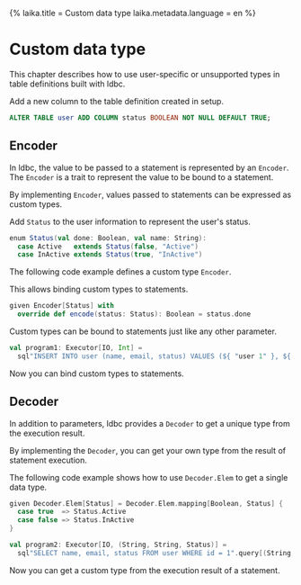{%
  laika.title = Custom data type
  laika.metadata.language = en
%}

# Custom data type

This chapter describes how to use user-specific or unsupported types in table definitions built with ldbc.

Add a new column to the table definition created in setup.

```sql
ALTER TABLE user ADD COLUMN status BOOLEAN NOT NULL DEFAULT TRUE;
```

## Encoder

In ldbc, the value to be passed to a statement is represented by an `Encoder`. The `Encoder` is a trait to represent the value to be bound to a statement.

By implementing `Encoder`, values passed to statements can be expressed as custom types.

Add `Status` to the user information to represent the user's status.

```scala 3
enum Status(val done: Boolean, val name: String):
  case Active   extends Status(false, "Active")
  case InActive extends Status(true, "InActive")
```
The following code example defines a custom type `Encoder`.

This allows binding custom types to statements.

```scala 3
given Encoder[Status] with
  override def encode(status: Status): Boolean = status.done
```

Custom types can be bound to statements just like any other parameter.

```scala
val program1: Executor[IO, Int] =
  sql"INSERT INTO user (name, email, status) VALUES (${ "user 1" }, ${ "user@example.com" }, ${ Status.Active })".update
```

Now you can bind custom types to statements.

## Decoder

In addition to parameters, ldbc provides a `Decoder` to get a unique type from the execution result.

By implementing the `Decoder`, you can get your own type from the result of statement execution.

The following code example shows how to use `Decoder.Elem` to get a single data type.

```scala 3
given Decoder.Elem[Status] = Decoder.Elem.mapping[Boolean, Status] {
  case true  => Status.Active
  case false => Status.InActive
}
```

```scala 3
val program2: Executor[IO, (String, String, Status)] =
  sql"SELECT name, email, status FROM user WHERE id = 1".query[(String, String, Status)].unsafe
```

Now you can get a custom type from the execution result of a statement.
